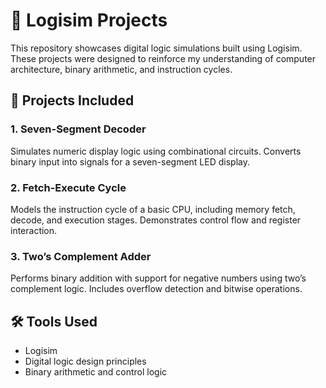 # 🔌 Logisim Projects

This repository showcases digital logic simulations built using Logisim. These projects were designed to reinforce my understanding of computer architecture, binary arithmetic, and instruction cycles.

## 🧩 Projects Included

### 1. Seven-Segment Decoder
Simulates numeric display logic using combinational circuits. Converts binary input into signals for a seven-segment LED display.

### 2. Fetch-Execute Cycle
Models the instruction cycle of a basic CPU, including memory fetch, decode, and execution stages. Demonstrates control flow and register interaction.

### 3. Two’s Complement Adder
Performs binary addition with support for negative numbers using two’s complement logic. Includes overflow detection and bitwise operations.

## 🛠️ Tools Used
- Logisim
- Digital logic design principles
- Binary arithmetic and control logic

